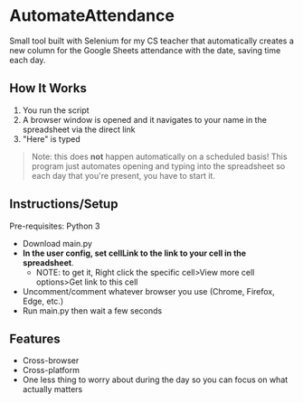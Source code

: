 # AutomateAttendance

Small tool built with Selenium for my CS teacher that automatically creates a new column for the Google Sheets attendance with the date, saving time each day.

## How It Works
1. You run the script
2. A browser window is opened and it navigates to your name in the spreadsheet via the direct link
3. "Here" is typed
> Note: this does **not** happen automatically on a scheduled basis! This program just automates opening and typing into the spreadsheet so each day that you're present, you have to start it.

## Instructions/Setup
Pre-requisites: Python 3

- Download main.py
- **In the user config, set cellLink to the link to your cell in the spreadsheet**.
    - NOTE: to get it, Right click the specific cell>View more cell options>Get link to this cell
- Uncomment/comment whatever browser you use (Chrome, Firefox, Edge, etc.)
- Run main.py then wait a few seconds

## Features
- Cross-browser
- Cross-platform
- One less thing to worry about during the day so you can focus on what actually matters
